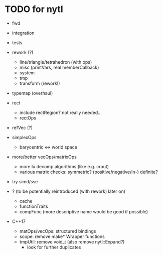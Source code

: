 TODO for nytl
=============

- fwd
- integration
- tests
- rework (?)
	- line/triangle/tetrahedron (with ops)
	- misc (printVars, real memberCallback)
	- system
	- tmp
	- transform (rework!)
- typemap (overhaul)
- rect
	- include rectRegion? not really needed...
	- rectOps
- refVec (?)
- simplexOps
	- barycentric <-> world space
- more/better vecOps/matrixOps
	- more lu decomp algorithms (like e.g. crout)
	- various matrix checks: symmetric? (positive/negative/in-) definite?
- try simd/sse

- ? (to be potentially reintroduced (with rework) later on)
	- cache
	- functionTraits
	- compFunc (more descriptive name would be good if possible)

- C++17
	- matOps/vecOps: structured bindings
	- scope: remove make* Wrapper functions
	- tmpUtil: remove void_t (also remove nytl::Expand?)
		- look for further duplicates
